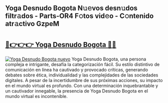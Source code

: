 ## Yoga Desnudo Bogota N𝚞𝚎vos desn𝚞dos filtr𝚊dos - Parts-OR4 F𝚘tos vid𝚎o - C𝚘ntenido atr𝚊ctivo GzpeM

# <h2><a href="http://mbczmi.tromn.icu/?c=Yoga+Desnudo+Bogota">🔗👉👉👉 Yoga Desnudo Bogota 🔗🔗</a></h2>

[![Yoga Desnudo Bogota nuevo](https://i.imgur.com/pEAQMta.gif)](http://mbczmi.tromn.icu/?c=Yoga+Desnudo+Bogota)
Yoga Desnudo Bogota, una persona compleja e intrigante, desafía la categorización fácil. Su estilo distintivo de comunicación en línea ha cautivado y provocado críticas, generando debates sobre ética, individualidad y las complejidades de las sociedades digitales. A pesar de la incertidumbre de sus próximas acciones, su impacto en el mundo virtual es profundo. Con una determinación inquebrantable y un cautivador innegable, la presencia de Yoga Desnudo Bogota en el mundo virtual es incontenible.
